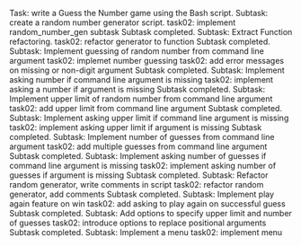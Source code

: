 Task: write a Guess the Number game using the Bash script.
Subtask: create a random number generator script.
task02: implement random_number_gen subtask
Subtask completed.
Subtask: Extract Function refactoring.
task02: refactor generator to function
Subtask completed.
Subtask: Implement guessing of random number from command line argument
task02: implemet number guessing
task02: add error messages on missing or non-digit argument
Subtask completed.
Subtask: Implement asking number if command line argument is missing
task02: implement asking a number if argument is missing
Subtask completed.
Subtask: Implement upper limit of random number from command line argument
task02: add upper limit from command line argument
Subtask completed.
Subtask: Implement asking upper limit if command line argument is missing
task02: implement asking upper limit if argument is missing
Subtask completed.
Subtask: Implement number of guesses from command line argument
task02: add multiple guesses from command line argument
Subtask completed.
Subtask: Implement asking number of guesses if command line argument is missing
task02: implement asking number of guesses if argument is missing
Subtask completed.
Subtask: Refactor random generator, write comments in script
task02: refactor random generator, add comments
Subtask completed.
Subtask: Implement play again feature on win
task02: add asking to play again on successful guess
Subtask completed.
Subtask: Add options to specify upper limit and number of guesses
task02: introduce options to replace positional arguments
Subtask completed.
Subtask: Implement a menu
task02: implement menu
